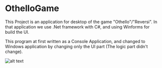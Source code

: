 # OthelloGame

This Project is an application for desktop of the game "Othello"/"Reversi".
In that application we use .Net framework with C#, and using Winforms for build the UI.

This program at first written as a Console Application,
and changed to Windows application by changing only the UI part (The logic part didn't change).


![alt text](https://ibb.co/44Pc877)
